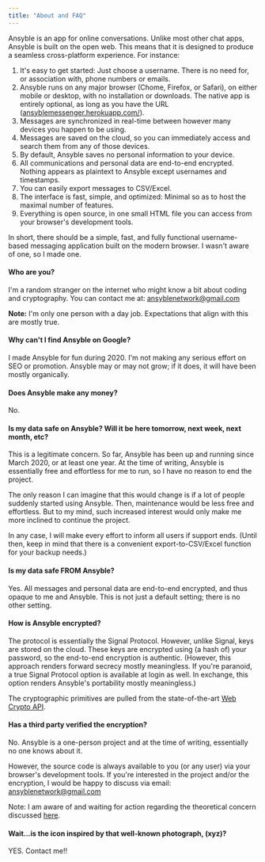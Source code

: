```yaml
---
title: "About and FAQ"
---
```


Ansyble is an app for online conversations. Unlike most other chat apps, Ansyble is built on the open web. This means that it is designed to produce a seamless cross-platform experience. For instance:

1. It's easy to get started: Just choose a username. There is no need for, or association with, phone numbers or emails.
2. Ansyble runs on any major browser (Chome, Firefox, or Safari), on either mobile or desktop, with no installation or downloads. The native app is entirely optional, as long as you have the URL ([ansyblemessenger.herokuapp.com/](ansyblemessenger.herokuapp.com/)).
3. Messages are synchronized in real-time between however many devices you happen to be using.
4. Messages are saved on the cloud, so you can immediately access and search them from any of those devices.
5. By default, Ansyble saves no personal information to your device.
6. All communications and personal data are end-to-end encrypted. Nothing appears as plaintext to Ansyble except usernames and timestamps.
7. You can easily export messages to CSV/Excel.
8. The interface is fast, simple, and optimized: Minimal so as to host the maximal number of features.
9. Everything is open source, in one small HTML file you can access from your browser's development tools.

In short, there should be a simple, fast, and fully functional username-based messaging application built on the modern browser. I wasn't aware of one, so I made one.

#### Who are you?

I'm a random stranger on the internet who might know a bit about coding and cryptography. You can contact me at: ansyblenetwork@gmail.com

__Note:__ I'm only one person with a day job. Expectations that align with this are mostly true.

#### Why can't I find Ansyble on Google?

I made Ansyble for fun during 2020. I'm not making any serious effort on SEO or promotion. Ansyble may or may not grow; if it does, it will have been mostly organically.

#### Does Ansyble make any money?

No.

#### Is my data safe on Ansyble? Will it be here tomorrow, next week, next month, etc?

This is a legitimate concern. So far, Ansyble has been up and running since March 2020, or at least one year. At the time of writing, Ansyble is essentially free and effortless for me to run, so I have no reason to end the project.

The only reason I can imagine that this would change is if a lot of people suddenly started using Ansyble. Then, maintenance would be less free and effortless. But to my mind, such increased interest would only make me more inclined to continue the project.

In any case, I will make every effort to inform all users if support ends. (Until then, keep in mind that there is a convenient export-to-CSV/Excel function for your backup needs.)

#### Is my data safe FROM Ansyble?

Yes. All messages and personal data are end-to-end encrypted, and thus opaque to me and Ansyble. This is not just a default setting; there is no other setting.

#### How is Ansyble encrypted?

The protocol is essentially the Signal Protocol. However, unlike Signal, keys are stored on the cloud. These keys are encrypted using (a hash of) your password, so the end-to-end encryption is authentic. (However, this approach renders forward secrecy mostly meaningless. If you're paranoid, a true Signal Protocol option is available at login as well. In exchange, this option renders Ansyble's portability mostly meaningless.)

The cryptographic primitives are pulled from the state-of-the-art [Web Crypto API](https://developer.mozilla.org/en-US/docs/Web/API/Web_Crypto_API).

#### Has a third party verified the encryption?

No. Ansyble is a one-person project and at the time of writing, essentially no one knows about it. 

However, the source code is always available to you (or any user) via your browser's development tools. If you're interested in the project and/or the encryption, I would be happy to discuss via email: ansyblenetwork@gmail.com

Note: I am aware of and waiting for action regarding the theoretical concern discussed [here](https://github.com/w3c/ServiceWorker/issues/822).

#### Wait...is the icon inspired by that well-known photograph, (xyz)?

YES. Contact me!!
